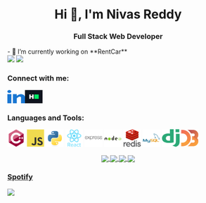 <h1 align="center">Hi 👋, I'm Nivas Reddy</h1>
<h3 align="center">Full Stack Web Developer</h3>
- 🔭 I’m currently working on **RentCar**



<div> <a href="https://www.linkedin.com/in/nivas-pinnapureddy-36835a194/" target="_blank"><img src="https://img.shields.io/badge/LinkedIn-0077B5?style=for-the-badge&logo=linkedin&logoColor=white" target="_blank"></a>
<a href="https://github.com/nivasreddy2400" target="_blank"><img src="https://img.shields.io/badge/GitHub-100000?style=for-the-badge&logo=github&logoColor=white" target="_blank"></a>
</div><h3 align="left">Connect with me:</h3>
<p align="left">
<a href="https://linkedin.com/in/nivas-pinnapureddy-36835a194/" target="blank"><img align="center" src="https://raw.githubusercontent.com/teamedwardforever/Readme-Generator/71f25dd8b98329b168142a6b782a107b75eab178/svg/Social/linked-in-alt.svg" alt="nivas-pinnapureddy-36835a194/" height="30" width="40" /></a><a href="https://www.hackerrank.com/nivas2401" target="blank"><img align="center" src="https://raw.githubusercontent.com/teamedwardforever/Readme-Generator/71f25dd8b98329b168142a6b782a107b75eab178/svg/Social/hackerrank.svg" alt="nivas2401" height="30" width="40" /></a></p>

<h3 align="left">Languages and Tools:</h3>
<p align="left">
<img src="https://raw.githubusercontent.com/teamedwardforever/Readme-Generator/71f25dd8b98329b168142a6b782a107b75eab178/svg/Skills/Languages/cplusplus-original.svg" alt="CPP" width="40"/>
<img src="https://raw.githubusercontent.com/teamedwardforever/Readme-Generator/71f25dd8b98329b168142a6b782a107b75eab178/svg/Skills/Languages/javascript-original.svg" alt="Javascript" width="40" height="40"/>
<img src="https://raw.githubusercontent.com/teamedwardforever/Readme-Generator/71f25dd8b98329b168142a6b782a107b75eab178/svg/Skills/Languages/python-original.svg" alt="Python" width="40" height="40"/>
<img src="https://raw.githubusercontent.com/teamedwardforever/Readme-Generator/71f25dd8b98329b168142a6b782a107b75eab178/svg/Skills/Frontend/react-original-wordmark.svg" alt="React" width="40" height="40"/>
<img src="https://raw.githubusercontent.com/teamedwardforever/Readme-Generator/71f25dd8b98329b168142a6b782a107b75eab178/svg/Skills/Backend/express-original-wordmark.svg" alt="Express" width="40" height="40"/>
<img src="https://raw.githubusercontent.com/teamedwardforever/Readme-Generator/71f25dd8b98329b168142a6b782a107b75eab178/svg/Skills/Backend/nodejs-original-wordmark.svg" alt="NodeJs" width="40" height="40"/>
<img src="https://raw.githubusercontent.com/teamedwardforever/Readme-Generator/71f25dd8b98329b168142a6b782a107b75eab178/svg/Skills/Database/redis-original-wordmark.svg" alt="Redis" width="40" height="40"/>
<img src="https://raw.githubusercontent.com/teamedwardforever/Readme-Generator/71f25dd8b98329b168142a6b782a107b75eab178/svg/Skills/Database/mysql-original-wordmark.svg" alt="Mysql" width="40" height="40"/>
<img src="https://raw.githubusercontent.com/teamedwardforever/Readme-Generator/71f25dd8b98329b168142a6b782a107b75eab178/svg/Skills/Framework/django.svg" alt="Django" width="40" height="40"/>
<img src="https://raw.githubusercontent.com/teamedwardforever/Readme-Generator/71f25dd8b98329b168142a6b782a107b75eab178/svg/Skills/Visualization/d3js-original.svg" alt="D3js" width="40" height="40"/>
</p>

<div align="center">
<a href="https://github.com/nivasreddy2400">
<img align="center" src="http://github-profile-summary-cards.vercel.app/api/cards/most-commit-language?username=nivasreddy2400&theme=2077" height="180em" />
<img align="center" src="http://github-profile-summary-cards.vercel.app/api/cards/repos-per-language?username=nivasreddy2400&theme=2077" height="180em" />
<img align="center" src="http://github-profile-summary-cards.vercel.app/api/cards/productive-time?username=nivasreddy2400&theme=2077" height="180em" />
<img align="center" src="http://github-profile-summary-cards.vercel.app/api/cards/profile-details?username=nivasreddy2400&theme=2077" height="180em" />
</div>
<h3>Spotify</h3>
<img src="https://spotify-recently-played-readme.vercel.app/api?user=314go4ylxg6c6ufezwvyc6e77n6u&count=2&unique={true|1|on|yes}"/>


